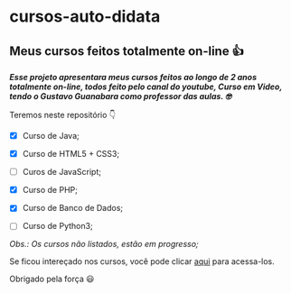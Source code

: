 # cursos-auto-didata

## Meus cursos feitos totalmente on-line :+1:
 
_**Esse projeto apresentara meus cursos feitos ao longo de 2 anos totalmente on-line, todos feito pelo canal do youtube, Curso em Video, tendo o Gustavo Guanabara como professor das aulas. :nerd_face:**_

Teremos neste repositório :point_down:

- [X] Curso de Java;

- [X] Curso de HTML5 + CSS3;

- [ ] Curos de JavaScript;

- [X] Curso de PHP;

- [X] Curso de Banco de Dados;

- [ ] Curso de Python3;

_Obs.: Os cursos não listados, estão em progresso;_

Se ficou intereçado nos cursos, você pode clicar [aqui](https://www.cursoemvideo.com/sucesso/) para acessa-los.

Obrigado pela força :smiley:

